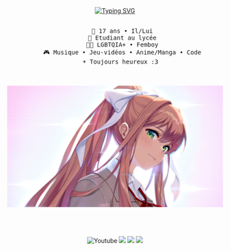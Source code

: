 <div align="center">
<a href="https://git.io/typing-svg"><img src="https://readme-typing-svg.demolab.com?font=Fira+Code&size=22&duration=4000&pause=1000&color=000000&center=true&multiline=true&width=435&height=90&lines=Sun+%E2%98%80%EF%B8%8F;The+boyo+who+code" alt="Typing SVG" /></a>
<br><br>
<pre>
    👨 17 ans • Il/Lui
    💼 Etudiant au lycée
    🏳️‍🌈 LGBTQIA+ • Femboy
    🎮 Musique • Jeu-vidéos • Anime/Manga • Code
    ☀️ Toujours heureux :3 
</pre>
<br><br>
<img src="wallpaperflare.com_wallpaper(2).jpg" height="50%" />

<br><br><br>
<img alt="Youtube" src="https://img.shields.io/badge/YouTube-FF0000.svg?style=for-the-badge&logo=YouTube&logoColor=white" a="https://img.shields.io/badge/YouTube-FF0000.svg?style=for-the-badge&logo=YouTube&logoColor=white"/>
![](https://img.shields.io/badge/Twitch-9146FF.svg?style=for-the-badge&logo=Twitch&logoColor=white)
![](https://img.shields.io/badge/osu!-FF66AA.svg?style=for-the-badge&logo=osu!&logoColor=white)
![](https://img.shields.io/badge/Notion-000000.svg?style=for-the-badge&logo=Notion&logoColor=white)
